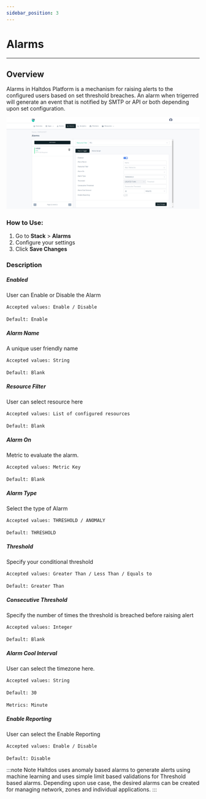 ```yaml
---
sidebar_position: 3
---
```


# Alarms

---

## Overview

Alarms in Haltdos Platform is a mechanism for raising alerts to the configured users based on set threshold breaches. An alarm when trigerred will generate an event that is notified by SMTP or API or both depending upon set configuration.

![alarms](/img/platform/v8/docs/alarm_newui.png)

### **How to Use:**

1. Go to **Stack** > **Alarms**
2. Configure your settings
3. Click **Save Changes**  

### Description

##### **Enabled**

User can Enable or Disable the Alarm

    Accepted values: Enable / Disable

    Default: Enable 

##### **Alarm Name**

A unique user friendly name

    Accepted values: String

    Default: Blank 

##### **Resource Filter**
User can select resource here

    Accepted values: List of configured resources	

    Default: Blank 

##### **Alarm On**

Metric to evaluate the alarm.

    Accepted values: Metric Key

    Default: Blank 

##### **Alarm Type**

Select the type of Alarm

    Accepted values: THRESHOLD / ANOMALY

    Default: THRESHOLD 

##### **Threshold**

Specify your conditional threshold

    Accepted values: Greater Than / Less Than / Equals to

    Default: Greater Than 

##### **Consecutive Threshold**

Specify the number of times the threshold is breached before raising alert

    Accepted values: Integer

    Default: Blank 

##### **Alarm Cool Interval**

User can select the timezone here.

    Accepted values: String

    Default: 30

    Metrics: Minute

##### **Enable Reporting**

User can select the Enable Reporting 

    Accepted values: Enable / Disable

    Default: Disable 

:::note  Note
Haltdos uses anomaly based alarms to generate alerts using machine learning and uses simple limit based validations for Threshold based alarms. Depending upon use case, the desired alarms can be created for managing network, zones and individual applications.
:::
